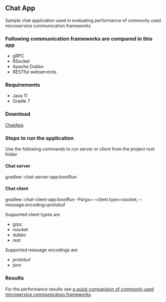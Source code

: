 ## Chat App
Sample chat application used in evaluating performance of commonly used microservice communication frameworks

### Following communication frameworks are compared in this app
* gRPC
* RSocket
* Apache Dubbo
* RESTful webservices

### Requirements
* Java 11
* Gradle 7

### Download
[ChatApp](https://github.com/thirulabs/chat-app/archive/refs/tags/1.0.0.zip).


### Steps to run the application
Use the following commands to run server or client from the project root folder 
#### Chat server
gradlew :chat-server-app:bootRun

#### Chat client
gradlew :chat-client-app:bootRun -Pargs=--client.type=rsocket,--message.encoding=protobuf

Supported client types are
- grpc
- rsocket
- dubbo
- rest

Supported message encodings are
- protobuf
- json


### Results
For the performance results see [a quick comparision of commonly used microservice communication frameworks](https://medium.com/todo).

